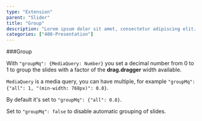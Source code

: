 ```yaml
---
type: "Extension"
parent: "Slider"
title: "Group"
description: "Lorem ipsum dolor sit amet, consectetur adipiscing elit. Nunc tempus laoreet leo sit amet iaculis."
categories: ["400-Presentation"]
---
```


###Group

With `"groupMq": {MediaQuery: Number}` you set a decimal number from 0 to 1 to group the slides with a factor of the **drag.dragger** width available.

`MediaQuery` is a media query, you can have multiple, for example `"groupMq": {"all": 1, "(min-width: 768px)": 0.8}`.

By default it's set to `"groupMq": {"all": 0.8}`.

<demo>
  <demovanilla src="inline/demo/slider/group-responsive">
  </demovanilla>
</demo>

Set to `"groupMq": false` to disable automatic grouping of slides.

<demo>
  <demovanilla src="inline/demo/slider/group-false">
  </demovanilla>
</demo>
